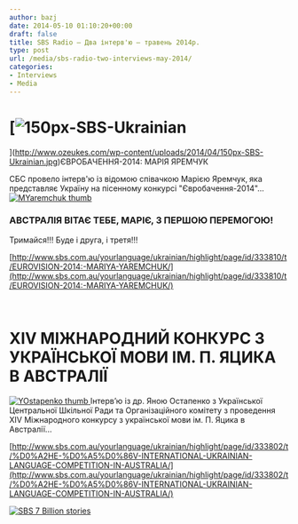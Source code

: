 ```yaml
---
author: bazj
date: 2014-05-10 01:10:20+00:00
draft: false
title: SBS Radio – Два інтерв'ю – травень 2014р.
type: post
url: /media/sbs-radio-two-interviews-may-2014/
categories:
- Interviews
- Media
---
```


# [![150px-SBS-Ukrainian](http://www.ozeukes.com/wp-content/uploads/2014/04/150px-SBS-Ukrainian.jpg)
](http://www.ozeukes.com/wp-content/uploads/2014/04/150px-SBS-Ukrainian.jpg)ЄВРОБАЧЕННЯ-2014: МАРІЯ ЯРЕМЧУК


СБС провело інтерв'ю із відомою співачкою Марією Яремчук‚ яка представляє Україну на пісенному конкурсі "Євробачення-2014"...[![MYaremchuk thumb](http://www.ozeukes.com/wp-content/uploads/2014/05/MYaremchuk-thumb.jpg)
](http://www.ozeukes.com/wp-content/uploads/2014/05/MYaremchuk-thumb.jpg)


### АВСТРАЛІЯ ВІТАЄ ТЕБЕ, МАРІЄ, З ПЕРШОЮ ПЕРЕМОГОЮ!
Тримайся!!! Буде і друга, і третя!!!


[http://www.sbs.com.au/yourlanguage/ukrainian/highlight/page/id/333810/t/EUROVISION-2014:-MARIYA-YAREMCHUK/](http://www.sbs.com.au/yourlanguage/ukrainian/highlight/page/id/333810/t/EUROVISION-2014:-MARIYA-YAREMCHUK/)

 


# XIV МІЖНАРОДНИЙ КОНКУРС З УКРАЇНСЬКОЇ МОВИ ІМ. П. ЯЦИКА В АВСТРАЛІЇ


[![YOstapenko thumb](http://www.ozeukes.com/wp-content/uploads/2014/05/YOstapenko-thumb.jpg)
](http://www.ozeukes.com/wp-content/uploads/2014/05/YOstapenko-thumb.jpg)Інтерв’ю із др. Яною Остапенко з Української Центральної Шкільної Ради та Організаційного комітету з проведення ХІV Міжнародного конкурсу з української мови ім. П. Яцика в Австралії...

[http://www.sbs.com.au/yourlanguage/ukrainian/highlight/page/id/333802/t/%D0%A2HE-%D0%A5%D0%86V-INTERNATIONAL-UKRAINIAN-LANGUAGE-COMPETITION-IN-AUSTRALIA/](http://www.sbs.com.au/yourlanguage/ukrainian/highlight/page/id/333802/t/%D0%A2HE-%D0%A5%D0%86V-INTERNATIONAL-UKRAINIAN-LANGUAGE-COMPETITION-IN-AUSTRALIA/)



[![SBS 7 Billion stories](http://www.ozeukes.com/wp-content/uploads/2014/04/SBS-7-Billion-stories.jpg)
](http://www.ozeukes.com/wp-content/uploads/2014/04/SBS-7-Billion-stories.jpg)

